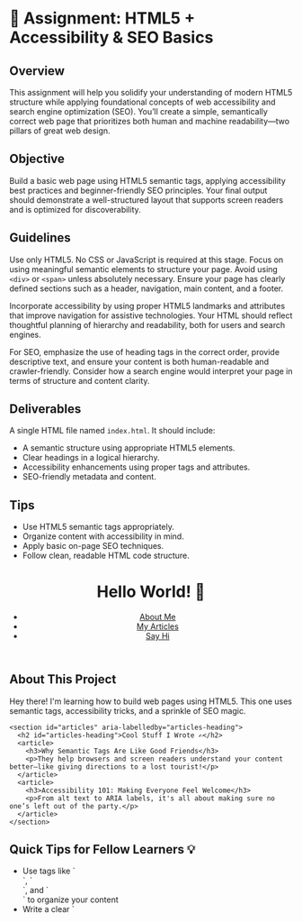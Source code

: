 # 📘 Assignment: HTML5 + Accessibility & SEO Basics

## Overview

This assignment will help you solidify your understanding of modern HTML5 structure while applying foundational concepts of web accessibility and search engine optimization (SEO). You’ll create a simple, semantically correct web page that prioritizes both human and machine readability—two pillars of great web design.

## Objective

Build a basic web page using HTML5 semantic tags, applying accessibility best practices and beginner-friendly SEO principles. Your final output should demonstrate a well-structured layout that supports screen readers and is optimized for discoverability.

## Guidelines

Use only HTML5. No CSS or JavaScript is required at this stage. Focus on using meaningful semantic elements to structure your page. Avoid using `<div>` or `<span>` unless absolutely necessary. Ensure your page has clearly defined sections such as a header, navigation, main content, and a footer.

Incorporate accessibility by using proper HTML5 landmarks and attributes that improve navigation for assistive technologies. Your HTML should reflect thoughtful planning of hierarchy and readability, both for users and search engines.

For SEO, emphasize the use of heading tags in the correct order, provide descriptive text, and ensure your content is both human-readable and crawler-friendly. Consider how a search engine would interpret your page in terms of structure and content clarity.

## Deliverables

A single HTML file named `index.html`. It should include:

* A semantic structure using appropriate HTML5 elements.
* Clear headings in a logical hierarchy.
* Accessibility enhancements using proper tags and attributes.
* SEO-friendly metadata and content.

## Tips

* Use HTML5 semantic tags appropriately.
* Organize content with accessibility in mind.
* Apply basic on-page SEO techniques.
* Follow clean, readable HTML code structure.

<!DOCTYPE html>
<html lang="en">
<head>
  <meta charset="UTF-8" />
  <meta name="viewport" content="width=device-width, initial-scale=1.0" />
  <meta name="description" content="A beginner-friendly HTML5 page built with love, learning, and semantic tags." />
  <meta name="keywords" content="HTML5, student project, accessibility, SEO, web dev basics" />
  <meta name="author" content="Emmanuel Katama" />
  <title>My First Semantic Web Page 🎓</title>
  <link rel="stylesheet" href="styles.css" />
</head>
<body>
  <header role="banner">
    <h1>Hello World! 👋</h1>
    <nav role="navigation" aria-label="Main Menu">
      <ul>
        <li><a href="#about">About Me</a></li>
        <li><a href="#articles">My Articles</a></li>
        <li><a href="#contact">Say Hi</a></li>
      </ul>
    </nav>
  </header>

  <main role="main">
    <section id="about" aria-labelledby="about-heading">
      <h2 id="about-heading">About This Project</h2>
      <p>Hey there! I'm learning how to build web pages using HTML5. This one uses semantic tags, accessibility tricks, and a sprinkle of SEO magic.</p>
    </section>

    <section id="articles" aria-labelledby="articles-heading">
      <h2 id="articles-heading">Cool Stuff I Wrote ✍️</h2>
      <article>
        <h3>Why Semantic Tags Are Like Good Friends</h3>
        <p>They help browsers and screen readers understand your content better—like giving directions to a lost tourist!</p>
      </article>
      <article>
        <h3>Accessibility 101: Making Everyone Feel Welcome</h3>
        <p>From alt text to ARIA labels, it's all about making sure no one’s left out of the party.</p>
      </article>
    </section>
  </main>

  <aside role="complementary" aria-label="Sidebar Tips">
    <h2>Quick Tips for Fellow Learners 💡</h2>
    <ul>
      <li>Use tags like `<main>`, `<section>`, and `<article>` to organize your content</li>
      <li>Write a clear `<title>` and add helpful `<meta>` info</li>
      <li>Use ARIA labels to guide screen readers</li>
    </ul>
  </aside>

  <footer role="contentinfo">
    <p>Made with 💻 & ☕ by Emmanuel Katama. &copy; 2025</p>
  </footer>
</body>
</html>
